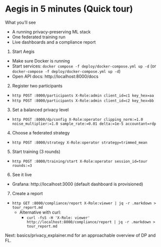 # Aegis in 5 minutes (Quick tour)

What you’ll see
- A running privacy-preserving ML stack
- One federated training run
- Live dashboards and a compliance report

1) Start Aegis
- Make sure Docker is running
- Start services: `docker compose -f deploy/docker-compose.yml up -d` (or `docker-compose -f deploy/docker-compose.yml up -d`)
- Open API docs: http://localhost:8000/docs

2) Register two participants
- `http POST :8000/participants X-Role:admin client_id=c1 key_hex=aa`
- `http POST :8000/participants X-Role:admin client_id=c2 key_hex=bb`

3) Set a balanced privacy level
- `http POST :8000/dp/config X-Role:operator clipping_norm:=1.0 noise_multiplier:=1.0 sample_rate:=0.01 delta:=1e-5 accountant=rdp`

4) Choose a federated strategy
- `http POST :8000/strategy X-Role:operator strategy=trimmed_mean`

5) Start training (3 rounds)
- `http POST :8000/training/start X-Role:operator session_id=tour rounds:=3`

6) See it live
- Grafana: http://localhost:3000 (default dashboard is provisioned)

7) Create a report
- `http GET :8000/compliance/report X-Role:viewer | jq -r .markdown > tour_report.md`
	- Alternative with curl:
		- `curl -fsS -H 'X-Role: viewer' http://localhost:8000/compliance/report | jq -r .markdown > tour_report.md`

Next: basics/privacy_explainer.md for an approachable overview of DP and FL.
